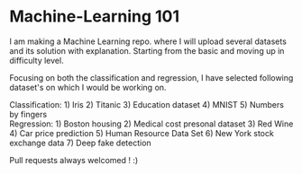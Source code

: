 # Machine-Learning 101

I am making a Machine Learning repo. where I will upload several datasets and its solution with explanation. Starting from the basic and moving up in difficulty level.

Focusing on both the classification and regression, I have selected following dataset's on which I would be working on. 

Classification:
	1) Iris 
	2) Titanic 
	3) Education dataset 
	4) MNIST
	5) Numbers by fingers  
Regression:
	1) Boston housing
	2) Medical cost presonal dataset
	3) Red Wine
	4) Car price prediction 
	5) Human Resource Data Set
	6) New York stock exchange data
	7) Deep fake detection

Pull requests always welcomed ! :)
